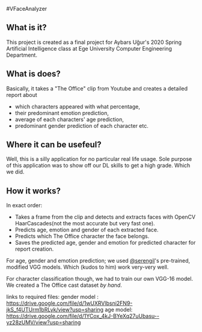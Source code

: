 #VFaceAnalyzer

## What is it? 
This project is created as a final project for Aybars Uğur's 2020 Spring Artificial Intelligence class at Ege University Computer Engineering Department.

## What is does? 
Basically, it takes a "The Office" clip from Youtube and creates a detailed report about 
* which characters appeared with what percentage,
* their predominant emotion prediction, 
* average of each characters' age prediction,
* predominant gender prediction of each character etc.

## Where it can be usefeul?
Well, this is a silly application for no particular real life usage. Sole purpose of this application was to show off our DL skills to get a high grade. Which we did. 

## How it works? 
In exact order:
* Takes a frame from the clip and detects and extracts faces with OpenCV HaarCascades(not the most accurate but very fast one).
* Predicts age, emotion and gender of each extracted face. 
* Predicts which The Office character the face belongs.
* Saves the predicted age, gender and emotion for predicted character for report creation.

For age, gender and emotion prediction; we used [@serengil](https://github.com/serengil)'s pre-trained, modified VGG models. Which (kudos to him) work very-very well.

For character classification though, we had to train our own VGG-16 model. We created a The Office cast dataset *by hand*.    


links to required files:
gender model : https://drive.google.com/file/d/1wUXRVlbsni2FN9-jkS_f4UTUrm1bRLyk/view?usp=sharing
age model: https://drive.google.com/file/d/1YCox_4kJ-BYeXq27uUbasu--yz28zUMV/view?usp=sharing
